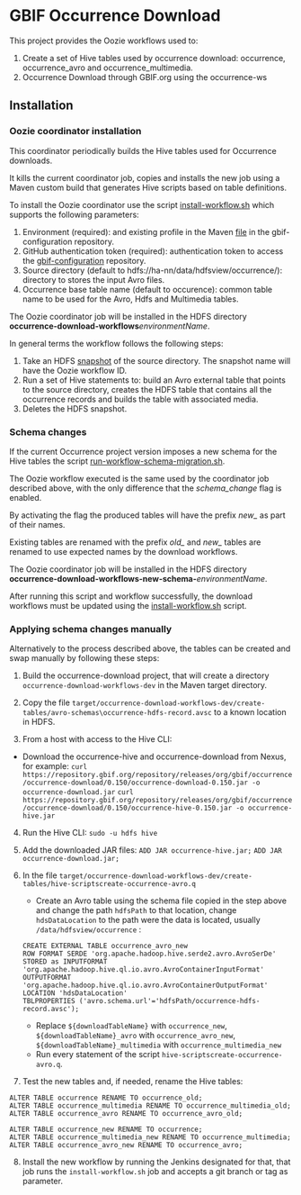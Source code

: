 # GBIF Occurrence Download

This project provides the Oozie workflows used to:

1. Create a set of Hive tables used by occurrence download: occurrence, occurrence_avro and occurrence_multimedia.
2. Occurrence Download through GBIF.org using the occurrence-ws

## Installation

### Oozie coordinator installation

This coordinator periodically builds the Hive tables used for Occurrence downloads.

It kills the current coordinator job, copies and installs the new job using a Maven custom build that generates Hive scripts based on table definitions.

To install the Oozie coordinator use the script [install-workflow.sh](install-workflow.sh) which supports the following parameters:

1. Environment (required): and existing profile in the Maven [file](https://github.com/gbif/gbif-configuration/blob/master/occurrence-download/profiles.xml) in the gbif-configuration repository.
2. GitHub authentication token (required): authentication token to access the [gbif-configuration](https://github.com/gbif/gbif-configuration/) repository.
3. Source directory (default to hdfs://ha-nn/data/hdfsview/occurrence/): directory to stores the input Avro files.
4. Occurrence base table name (default to occurence): common table name to be used for the Avro, Hdfs and Multimedia tables.

The Oozie coordinator job will be installed in the HDFS directory __occurrence-download-workflows__*environmentName*.

In general terms the workflow follows the following steps:

1. Take an HDFS [snapshot](https://hadoop.apache.org/docs/r2.4.1/hadoop-project-dist/hadoop-hdfs/HdfsSnapshots.html) of the source directory. The snapshot name will have the Oozie workflow ID.
2. Run a set of Hive statements to: build an Avro external table that points to the source directory, creates the HDFS table that contains all the occurrence records and builds the table with associated media.
3. Deletes the HDFS snapshot.


### Schema changes

If the current Occurrence project version imposes a new schema for the Hive tables the script [run-workflow-schema-migration.sh](run-workflow-schema-migration.sh).

The Oozie workflow executed is the same used by the coordinator job described above, with the only difference that the *schema_change* flag is enabled.

By activating the flag the produced tables will have the prefix *new_* as part of their names.

Existing tables are renamed with the prefix *old_* and *new_* tables are renamed to use expected names by the download workflows.

The Oozie coordinator job will be installed in the HDFS directory __occurrence-download-workflows-new-schema-__*environmentName*.

After running this script and workflow successfully, the download workflows must be updated using the [install-workflow.sh](install-workflow.sh) script.

### Applying schema changes manually
Alternatively to the process described above, the tables can be created and swap manually by following these steps:

1. Build the occurrence-download project, that will create a directory `occurrence-download-workflows-dev` in the Maven target directory.

2. Copy the file `target/occurrence-download-workflows-dev/create-tables/avro-schemas\occurrence-hdfs-record.avsc` to a known location in HDFS.

3. From a host with access to the Hive CLI:
  - Download the occurrence-hive and occurrence-download from Nexus, for example:
    `curl https://repository.gbif.org/repository/releases/org/gbif/occurrence/occurrence-download/0.150/occurrence-download-0.150.jar -o occurrence-download.jar`
    `curl https://repository.gbif.org/repository/releases/org/gbif/occurrence/occurrence-download/0.150/occurrence-hive-0.150.jar -o occurrence-hive.jar`

4. Run the Hive CLI: `sudo -u hdfs hive`

5. Add the downloaded JAR files:
   `ADD JAR occurrence-hive.jar;`
   `ADD JAR occurrence-download.jar;`

6. In the file `target/occurrence-download-workflows-dev/create-tables/hive-scriptscreate-occurrence-avro.q`

   - Create an Avro table using the schema file copied in the step above and change the path `hdfsPath` to that location, change  `hdsDataLocation` to the path were the data is located, usually `/data/hdfsview/occurrence` :
   ```
   CREATE EXTERNAL TABLE occurrence_avro_new
   ROW FORMAT SERDE 'org.apache.hadoop.hive.serde2.avro.AvroSerDe'
   STORED as INPUTFORMAT 'org.apache.hadoop.hive.ql.io.avro.AvroContainerInputFormat'
   OUTPUTFORMAT 'org.apache.hadoop.hive.ql.io.avro.AvroContainerOutputFormat'
   LOCATION 'hdsDataLocation'
   TBLPROPERTIES ('avro.schema.url'='hdfsPath/occurrence-hdfs-record.avsc');
   ```
   - Replace `${downloadTableName}` with `occurrence_new`, `${downloadTableName}_avro` with `occurrence_avro_new`, `${downloadTableName}_multimedia` with `occurrence_multimedia_new`
   - Run every statement of the script `hive-scriptscreate-occurrence-avro.q`.
7. Test the new tables and, if needed, rename the Hive tables:
```
ALTER TABLE occurrence RENAME TO occurrence_old;
ALTER TABLE occurrence_multimedia RENAME TO occurrence_multimedia_old;
ALTER TABLE occurrence_avro RENAME TO occurrence_avro_old;

ALTER TABLE occurrence_new RENAME TO occurrence;
ALTER TABLE occurrence_multimedia_new RENAME TO occurrence_multimedia;
ALTER TABLE occurrence_avro_new RENAME TO occurrence_avro;
```
8. Install the new workflow by running the Jenkins designated for that, that job runs the `install-workflow.sh` job and accepts a git branch or tag as parameter.

